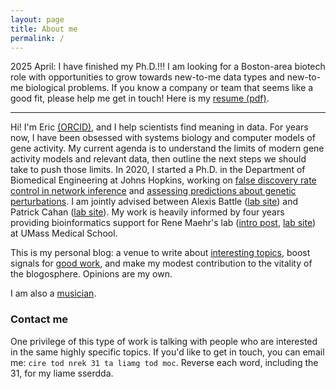 ```yaml
---
layout: page
title: About me
permalink: /
---
```


2025 April: I have finished my Ph.D.!!! I am looking for a Boston-area biotech role with opportunities to grow towards new-to-me data types and new-to-me biological problems. If you know a company or team that seems like a good fit, please help me get in touch! Here is my [resume (pdf)](/files/Eric_Kernfeld_resume_2025_April.pdf).

---

Hi! I'm Eric [(ORCID)](https://orcid.org/0000-0002-2310-8191), and I help scientists find meaning in data. For years now, I have been obsessed with systems biology and computer models of gene activity. My current agenda is to understand the limits of modern gene activity models and relevant data, then outline the next steps we should take to push those limits. In 2020, I started a Ph.D. in the Department of Biomedical Engineering at Johns Hopkins, working on [false discovery rate control in network inference](https://www.biorxiv.org/content/10.1101/2023.05.23.541948v1) and [assessing predictions about genetic perturbations](https://github.com/ekernf01/perturbation_benchmarking). I am jointly advised between Alexis Battle ([lab site](https://battlelab.jhu.edu/)) and Patrick Cahan ([lab site](https://www.cahanlab.org/)). My work is heavily informed by four years providing bioinformatics support for Rene Maehr's lab ([intro post](/about_maehrlab), [lab site](http://maehrlab.net/)) at UMass Medical School. 

This is my personal blog: a venue to write about [interesting topics](/topics), boost signals for [good work](/blogroll), and make my modest contribution to the vitality of the blogosphere. Opinions are my own.

I am also a [musician](/sackbut). 

### Contact me

One privilege of this type of work is talking with people who are interested in the same highly specific topics. If you'd like to get in touch, you can email me: `cire tod nrek 31 ta liamg tod moc`. Reverse each word, including the 31, for my liame sserdda. 
